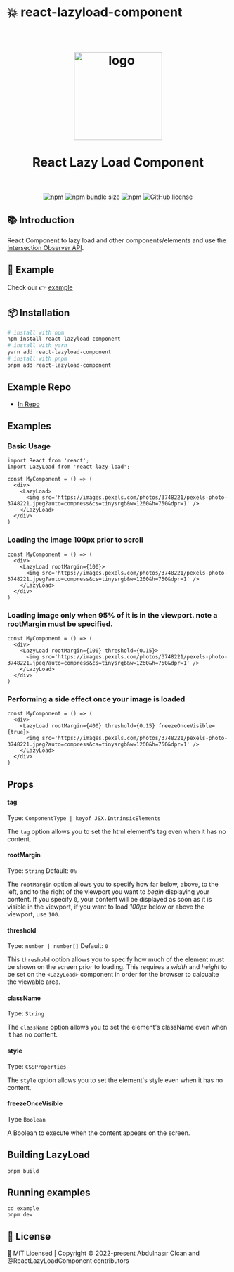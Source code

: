 # :boom: react-lazyload-component

<h1 align="center">
  <br>
    <img src="https://github.com/jsdeveloperr/react-lazyload-component/blob/master/example/public/assets/logo-lazy.gif" alt="logo" width="200">
  <br><br>
  React Lazy Load Component
  <br>
  <br>
</h1>


<div align="center">

[![npm](https://img.shields.io/npm/v/react-lazyload-component?style=flat-square)](https://www.npmjs.com/package/react-lazyload-component)
![npm bundle size](https://img.shields.io/bundlephobia/minzip/react-lazyload-component?style=flat-square)
![npm](https://img.shields.io/npm/dt/react-lazyload-component?style=flat-square)
![GitHub license](https://img.shields.io/npm/l/react-lazyload-component?style=flat-square)

</div>

## :books: Introduction

React Component to lazy load and other components/elements and use the [Intersection Observer API](https://developer.mozilla.org/en-US/docs/Web/API/Intersection_Observer_API).

## :rocket: Example

Check our 👉 [example](https://react-lazyload-component.vercel.app/)

## :package: Installation

```bash
# install with npm
npm install react-lazyload-component
# install with yarn
yarn add react-lazyload-component
# install with pnpm 
pnpm add react-lazyload-component
```

## Example Repo
* [In Repo](https://github.com/jsdeveloperr/react-lazyload-component/blob/master/example)

## Examples

### Basic Usage
```tsx
import React from 'react';
import LazyLoad from 'react-lazy-load';

const MyComponent = () => (
  <div>
    <LazyLoad>
      <img src='https://images.pexels.com/photos/3748221/pexels-photo-3748221.jpeg?auto=compress&cs=tinysrgb&w=1260&h=750&dpr=1' />
    </LazyLoad>
  </div>
)
```

### Loading the image 100px prior to scroll

```tsx
const MyComponent = () => (
  <div>
    <LazyLoad rootMargin={100}>
      <img src='https://images.pexels.com/photos/3748221/pexels-photo-3748221.jpeg?auto=compress&cs=tinysrgb&w=1260&h=750&dpr=1' />
    </LazyLoad>
  </div>
)
```

### Loading image only when 95% of it is in the viewport. **note** a rootMargin must be specified.

```tsx
const MyComponent = () => (
  <div>
    <LazyLoad rootMargin={100} threshold={0.15}>
      <img src='https://images.pexels.com/photos/3748221/pexels-photo-3748221.jpeg?auto=compress&cs=tinysrgb&w=1260&h=750&dpr=1' />
    </LazyLoad>
  </div>
)
```

### Performing a side effect once your image is loaded

```tsx
const MyComponent = () => (
  <div>
    <LazyLoad rootMargin={400} threshold={0.15} freezeOnceVisible={true}>
      <img src='https://images.pexels.com/photos/3748221/pexels-photo-3748221.jpeg?auto=compress&cs=tinysrgb&w=1260&h=750&dpr=1' />
    </LazyLoad>
  </div>
)
```

## Props

#### tag
Type: `ComponentType | keyof JSX.IntrinsicElements`

The `tag` option allows you to set the html element's tag even when it has no content.

#### rootMargin
Type: `String` Default: `0%`

The `rootMargin` option allows you to specify how far below, above, to the left, and to the right of the viewport you want to _begin_ displaying your content. If you specify `0`, your content will be displayed as soon as it is visible in the viewport, if you want to load _100px_ below or above the viewport, use `100`.

#### threshold
Type: `number | number[]` Default: `0`

This `threshold` option allows you to specify how much of the element must be shown on the screen prior to loading. This requires a _width_ and _height_ to be set on the `<LazyLoad>` component in order for the browser to calcualte the viewable area.

#### className
Type: `String`

The `className` option allows you to set the element's className even when it has no content.

#### style
Type: `CSSProperties`

The `style` option allows you to set the element's style even when it has no content.

#### freezeOnceVisible
Type `Boolean`

A Boolean to execute when the content appears on the screen.


## Building LazyLoad

```
pnpm build
```

## Running examples

```
cd example
pnpm dev
```

## 📄 License

<div calign="center">
    🍁 MIT Licensed | Copyright © 2022-present Abdulnasır Olcan and @ReactLazyLoadComponent contributors
</div>
